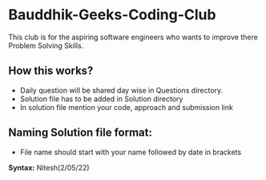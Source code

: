 # Bauddhik-Geeks-Coding-Club

This club is for the aspiring software engineers who wants to improve there Problem Solving Skills.

## How this works?

- Daily question will be shared day wise in Questions directory.
- Solution file has to be added in Solution directory 
- In solution file mention your code, approach and submission link


## Naming Solution file format: 

- File name should start with your name followed by date in brackets

**Syntax:** Nitesh(2/05/22)


